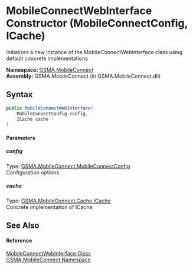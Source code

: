 MobileConnectWebInterface Constructor (MobileConnectConfig, ICache)
===================================================================
Initializes a new instance of the MobileConnectWebInterface class using default concrete implementations

**Namespace:** [GSMA.MobileConnect][1]  
**Assembly:** GSMA.MobileConnect (in GSMA.MobileConnect.dll)

Syntax
------

```csharp
public MobileConnectWebInterface(
	MobileConnectConfig config,
	ICache cache
)
```

#### Parameters

##### *config*
Type: [GSMA.MobileConnect.MobileConnectConfig][2]  
Configuration options

##### *cache*
Type: [GSMA.MobileConnect.Cache.ICache][3]  
Concrete implementation of ICache


See Also
--------

#### Reference
[MobileConnectWebInterface Class][4]  
[GSMA.MobileConnect Namespace][1]  

[1]: ../README.md
[2]: ../MobileConnectConfig/README.md
[3]: ../../GSMA.MobileConnect.Cache/ICache/README.md
[4]: README.md
[5]: ../../_icons/Help.png